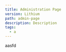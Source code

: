 ```yaml
---
title: Administration Page
version: Lithium
path: admin-page
description: Description
tags:
  - a
---
```

aasfd
